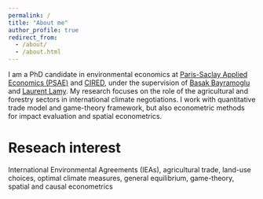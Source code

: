 ```yaml
---
permalink: /
title: "About me"
author_profile: true
redirect_from: 
  - /about/
  - /about.html
---
```


I am a PhD candidate in environmental economics at [Paris-Saclay Applied Economics (PSAE)](https://eng-psae.versailles-saclay.hub.inrae.fr/) and [CIRED](https://www.centre-cired.fr/en/), under the supervision of [Basak Bayramoglu](https://sites.google.com/site/basakbayramoglu/home) and [Laurent Lamy](https://sites.google.com/site/laurentlamy78/vitae). My research focuses on the role of the agricultural and forestry sectors in international climate negotiations. I work with quantitative trade model and game-theory framework, but also econometric methods for impact evaluation and spatial econometrics.

Reseach interest
======
International Environmental Agreements (IEAs), agricultural trade, land-use choices, optimal climate measures, general equilibrium, game-theory, spatial and causal econometrics
